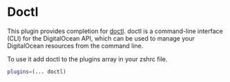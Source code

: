 # Doctl

This plugin provides completion for [doctl](https://github.com/digitalocean/doctl). 
doctl is a command-line interface (CLI) for the DigitalOcean API, which can be used to manage your DigitalOcean resources from the command line.

To use it add doctl to the plugins array in your zshrc file.

```bash
plugins=(... doctl)
```

